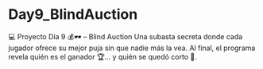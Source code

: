 # Day9_BlindAuction
💻 Proyecto Día 9 💰🕶️ – Blind Auction Una subasta secreta donde cada jugador ofrece su mejor puja sin que nadie más la vea. Al final, el programa revela quién es el ganador 🏆… y quién se quedó corto 💸.
